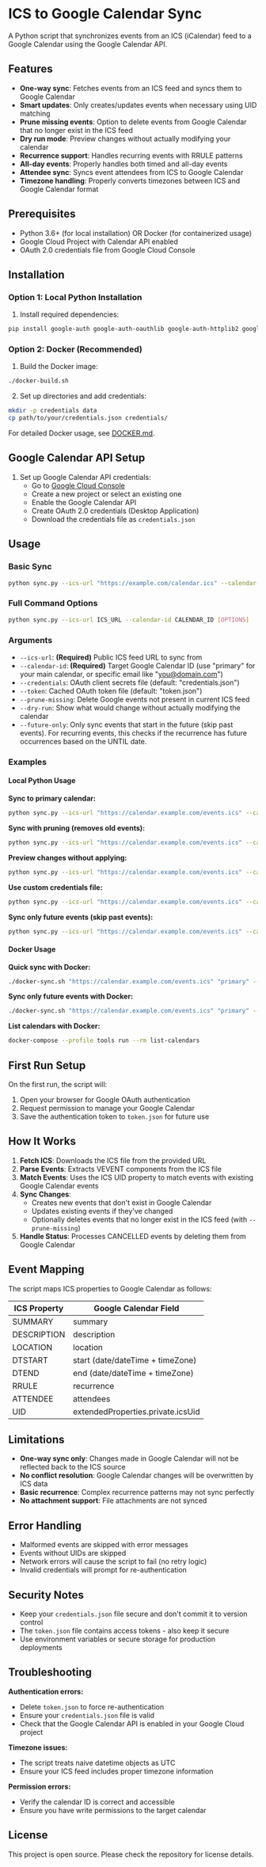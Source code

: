 # ICS to Google Calendar Sync

A Python script that synchronizes events from an ICS (iCalendar) feed to a Google Calendar using the Google Calendar API.

## Features

- **One-way sync**: Fetches events from an ICS feed and syncs them to Google Calendar
- **Smart updates**: Only creates/updates events when necessary using UID matching
- **Prune missing events**: Option to delete events from Google Calendar that no longer exist in the ICS feed
- **Dry run mode**: Preview changes without actually modifying your calendar
- **Recurrence support**: Handles recurring events with RRULE patterns
- **All-day events**: Properly handles both timed and all-day events
- **Attendee sync**: Syncs event attendees from ICS to Google Calendar
- **Timezone handling**: Properly converts timezones between ICS and Google Calendar format

## Prerequisites

- Python 3.6+ (for local installation) OR Docker (for containerized usage)
- Google Cloud Project with Calendar API enabled
- OAuth 2.0 credentials file from Google Cloud Console

## Installation

### Option 1: Local Python Installation

1. Install required dependencies:
```bash
pip install google-auth google-auth-oauthlib google-auth-httplib2 google-api-python-client icalendar pytz python-dateutil requests
```

### Option 2: Docker (Recommended)

1. Build the Docker image:
```bash
./docker-build.sh
```

2. Set up directories and add credentials:
```bash
mkdir -p credentials data
cp path/to/your/credentials.json credentials/
```

For detailed Docker usage, see [DOCKER.md](DOCKER.md).

## Google Calendar API Setup

1. Set up Google Calendar API credentials:
   - Go to [Google Cloud Console](https://console.cloud.google.com/)
   - Create a new project or select an existing one
   - Enable the Google Calendar API
   - Create OAuth 2.0 credentials (Desktop Application)
   - Download the credentials file as `credentials.json`

## Usage

### Basic Sync

```bash
python sync.py --ics-url "https://example.com/calendar.ics" --calendar-id "primary"
```

### Full Command Options

```bash
python sync.py --ics-url ICS_URL --calendar-id CALENDAR_ID [OPTIONS]
```

### Arguments

- `--ics-url`: **(Required)** Public ICS feed URL to sync from
- `--calendar-id`: **(Required)** Target Google Calendar ID (use "primary" for your main calendar, or specific email like "you@domain.com")
- `--credentials`: OAuth client secrets file (default: "credentials.json")
- `--token`: Cached OAuth token file (default: "token.json")
- `--prune-missing`: Delete Google events not present in current ICS feed
- `--dry-run`: Show what would change without actually modifying the calendar
- `--future-only`: Only sync events that start in the future (skip past events). For recurring events, this checks if the recurrence has future occurrences based on the UNTIL date.

### Examples

#### Local Python Usage

**Sync to primary calendar:**
```bash
python sync.py --ics-url "https://calendar.example.com/events.ics" --calendar-id "primary"
```

**Sync with pruning (removes old events):**
```bash
python sync.py --ics-url "https://calendar.example.com/events.ics" --calendar-id "primary" --prune-missing
```

**Preview changes without applying:**
```bash
python sync.py --ics-url "https://calendar.example.com/events.ics" --calendar-id "primary" --dry-run
```

**Use custom credentials file:**
```bash
python sync.py --ics-url "https://calendar.example.com/events.ics" --calendar-id "work@company.com" --credentials "my-creds.json"
```

**Sync only future events (skip past events):**
```bash
python sync.py --ics-url "https://calendar.example.com/events.ics" --calendar-id "primary" --future-only
```

#### Docker Usage

**Quick sync with Docker:**
```bash
./docker-sync.sh "https://calendar.example.com/events.ics" "primary" --dry-run
```

**Sync only future events with Docker:**
```bash
./docker-sync.sh "https://calendar.example.com/events.ics" "primary" --future-only --prune-missing
```

**List calendars with Docker:**
```bash
docker-compose --profile tools run --rm list-calendars
```

## First Run Setup

On the first run, the script will:
1. Open your browser for Google OAuth authentication
2. Request permission to manage your Google Calendar
3. Save the authentication token to `token.json` for future use

## How It Works

1. **Fetch ICS**: Downloads the ICS file from the provided URL
2. **Parse Events**: Extracts VEVENT components from the ICS file
3. **Match Events**: Uses the ICS UID property to match events with existing Google Calendar events
4. **Sync Changes**: 
   - Creates new events that don't exist in Google Calendar
   - Updates existing events if they've changed
   - Optionally deletes events that no longer exist in the ICS feed (with `--prune-missing`)
5. **Handle Status**: Processes CANCELLED events by deleting them from Google Calendar

## Event Mapping

The script maps ICS properties to Google Calendar as follows:

| ICS Property | Google Calendar Field |
|--------------|----------------------|
| SUMMARY | summary |
| DESCRIPTION | description |
| LOCATION | location |
| DTSTART | start (date/dateTime + timeZone) |
| DTEND | end (date/dateTime + timeZone) |
| RRULE | recurrence |
| ATTENDEE | attendees |
| UID | extendedProperties.private.icsUid |

## Limitations

- **One-way sync only**: Changes made in Google Calendar will not be reflected back to the ICS source
- **No conflict resolution**: Google Calendar changes will be overwritten by ICS data
- **Basic recurrence**: Complex recurrence patterns may not sync perfectly
- **No attachment support**: File attachments are not synced

## Error Handling

- Malformed events are skipped with error messages
- Events without UIDs are skipped
- Network errors will cause the script to fail (no retry logic)
- Invalid credentials will prompt for re-authentication

## Security Notes

- Keep your `credentials.json` file secure and don't commit it to version control
- The `token.json` file contains access tokens - also keep it secure
- Use environment variables or secure storage for production deployments

## Troubleshooting

**Authentication errors:**
- Delete `token.json` to force re-authentication
- Ensure your `credentials.json` file is valid
- Check that the Google Calendar API is enabled in your Google Cloud project

**Timezone issues:**
- The script treats naive datetime objects as UTC
- Ensure your ICS feed includes proper timezone information

**Permission errors:**
- Verify the calendar ID is correct and accessible
- Ensure you have write permissions to the target calendar

## License

This project is open source. Please check the repository for license details.
